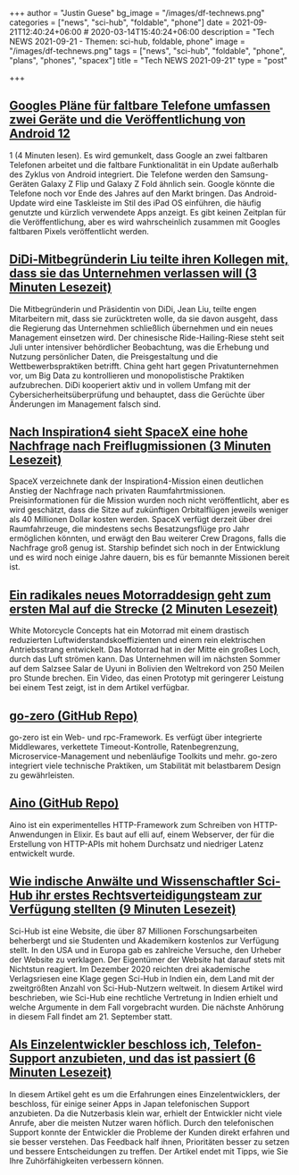 +++
author = "Justin Guese"
bg_image = "/images/df-technews.png"
categories = ["news", "sci-hub", "foldable", "phone"]
date = 2021-09-21T12:40:24+06:00 # 2020-03-14T15:40:24+06:00
description = "Tech NEWS 2021-09-21 - Themen: sci-hub, foldable, phone"
image = "/images/df-technews.png"
tags = ["news", "sci-hub", "foldable", "phone", "plans", "phones", "spacex"]
title = "Tech NEWS 2021-09-21"
type = "post"

+++

## [Googles Pläne für faltbare Telefone umfassen zwei Geräte und die Veröffentlichung von Android 12](https://arstechnica.com/gadgets/2021/09/googles-foldable-phone-plans-include-two-devices-android-12-1-release/)

1 (4 Minuten lesen). Es wird gemunkelt, dass Google an zwei faltbaren Telefonen arbeitet und die faltbare Funktionalität in ein Update außerhalb des Zyklus von Android integriert. Die Telefone werden den Samsung-Geräten Galaxy Z Flip und Galaxy Z Fold ähnlich sein. Google könnte die Telefone noch vor Ende des Jahres auf den Markt bringen. Das Android-Update wird eine Taskleiste im Stil des iPad OS einführen, die häufig genutzte und kürzlich verwendete Apps anzeigt. Es gibt keinen Zeitplan für die Veröffentlichung, aber es wird wahrscheinlich zusammen mit Googles faltbaren Pixels veröffentlicht werden.

## [DiDi-Mitbegründerin Liu teilte ihren Kollegen mit, dass sie das Unternehmen verlassen will (3 Minuten Lesezeit)](https://www.aljazeera.com/economy/2021/9/20/didi-cofounder-liu-told-associates-she-plans-to-step-down-sources)

 Die Mitbegründerin und Präsidentin von DiDi, Jean Liu, teilte engen Mitarbeitern mit, dass sie zurücktreten wolle, da sie davon ausgeht, dass die Regierung das Unternehmen schließlich übernehmen und ein neues Management einsetzen wird. Der chinesische Ride-Hailing-Riese steht seit Juli unter intensiver behördlicher Beobachtung, was die Erhebung und Nutzung persönlicher Daten, die Preisgestaltung und die Wettbewerbspraktiken betrifft. China geht hart gegen Privatunternehmen vor, um Big Data zu kontrollieren und monopolistische Praktiken aufzubrechen. DiDi kooperiert aktiv und in vollem Umfang mit der Cybersicherheitsüberprüfung und behauptet, dass die Gerüchte über Änderungen im Management falsch sind.

## [Nach Inspiration4 sieht SpaceX eine hohe Nachfrage nach Freiflugmissionen (3 Minuten Lesezeit)](https://arstechnica.com/science/2021/09/after-inspiration4-spacex-sees-high-demand-for-free-flyer-missions/)

 SpaceX verzeichnete dank der Inspiration4-Mission einen deutlichen Anstieg der Nachfrage nach privaten Raumfahrtmissionen. Preisinformationen für die Mission wurden noch nicht veröffentlicht, aber es wird geschätzt, dass die Sitze auf zukünftigen Orbitalflügen jeweils weniger als 40 Millionen Dollar kosten werden. SpaceX verfügt derzeit über drei Raumfahrzeuge, die mindestens sechs Besatzungsflüge pro Jahr ermöglichen könnten, und erwägt den Bau weiterer Crew Dragons, falls die Nachfrage groß genug ist. Starship befindet sich noch in der Entwicklung und es wird noch einige Jahre dauern, bis es für bemannte Missionen bereit ist.

## [Ein radikales neues Motorraddesign geht zum ersten Mal auf die Strecke (2 Minuten Lesezeit)](https://interestingengineering.com/a-radical-new-motorcycle-design-hit-the-tracks-for-the-first-time)

 White Motorcycle Concepts hat ein Motorrad mit einem drastisch reduzierten Luftwiderstandskoeffizienten und einem rein elektrischen Antriebsstrang entwickelt. Das Motorrad hat in der Mitte ein großes Loch, durch das Luft strömen kann. Das Unternehmen will im nächsten Sommer auf dem Salzsee Salar de Uyuni in Bolivien den Weltrekord von 250 Meilen pro Stunde brechen. Ein Video, das einen Prototyp mit geringerer Leistung bei einem Test zeigt, ist in dem Artikel verfügbar.

## [go-zero (GitHub Repo)](https://github.com/zeromicro/go-zero)

 go-zero ist ein Web- und rpc-Framework. Es verfügt über integrierte Middlewares, verkettete Timeout-Kontrolle, Ratenbegrenzung, Microservice-Management und nebenläufige Toolkits und mehr. go-zero integriert viele technische Praktiken, um Stabilität mit belastbarem Design zu gewährleisten.

## [Aino (GitHub Repo)](https://github.com/oestrich/aino)

 Aino ist ein experimentelles HTTP-Framework zum Schreiben von HTTP-Anwendungen in Elixir. Es baut auf elli auf, einem Webserver, der für die Erstellung von HTTP-APIs mit hohem Durchsatz und niedriger Latenz entwickelt wurde.

## [Wie indische Anwälte und Wissenschaftler Sci-Hub ihr erstes Rechtsverteidigungsteam zur Verfügung stellten (9 Minuten Lesezeit)](https://news.careers360.com/sci-hub-scihub-libgen-alexandra-elbakyan-lawsuit-india-delhi-high-court-du-sol-delhi-university-iiser-jnu-mit-iit-science-research-elsevier)

 Sci-Hub ist eine Website, die über 87 Millionen Forschungsarbeiten beherbergt und sie Studenten und Akademikern kostenlos zur Verfügung stellt. In den USA und in Europa gab es zahlreiche Versuche, den Urheber der Website zu verklagen. Der Eigentümer der Website hat darauf stets mit Nichtstun reagiert. Im Dezember 2020 reichten drei akademische Verlagsriesen eine Klage gegen Sci-Hub in Indien ein, dem Land mit der zweitgrößten Anzahl von Sci-Hub-Nutzern weltweit. In diesem Artikel wird beschrieben, wie Sci-Hub eine rechtliche Vertretung in Indien erhielt und welche Argumente in dem Fall vorgebracht wurden. Die nächste Anhörung in diesem Fall findet am 21. September statt.

## [Als Einzelentwickler beschloss ich, Telefon-Support anzubieten, und das ist passiert (6 Minuten Lesezeit)](http://plumshell.com/2017/11/30/as-a-solo-app-developer-i-decided-to-offer-phone-support-and-this-is-what-happened/)

 In diesem Artikel geht es um die Erfahrungen eines Einzelentwicklers, der beschloss, für einige seiner Apps in Japan telefonischen Support anzubieten. Da die Nutzerbasis klein war, erhielt der Entwickler nicht viele Anrufe, aber die meisten Nutzer waren höflich. Durch den telefonischen Support konnte der Entwickler die Probleme der Kunden direkt erfahren und sie besser verstehen. Das Feedback half ihnen, Prioritäten besser zu setzen und bessere Entscheidungen zu treffen. Der Artikel endet mit Tipps, wie Sie Ihre Zuhörfähigkeiten verbessern können.


